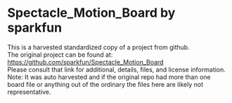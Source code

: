 
# Spectacle_Motion_Board by sparkfun  
This is a harvested standardized copy of a project from github.  
The original project can be found at:  
https://github.com/sparkfun/Spectacle_Motion_Board  
Please consult that link for additional, details, files, and license information.  
Note: It was auto harvested and if the original repo had more than one board file or anything out of the ordinary the files here are likely not representative.  
    